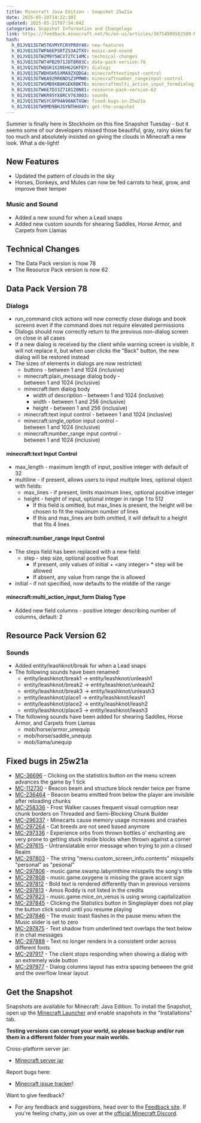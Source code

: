 ```yaml
---
title: Minecraft Java Edition - Snapshot 25w21a
date: 2025-05-20T14:22:10Z
updated: 2025-05-21T07:54:04Z
categories: Snapshot Information and Changelogs
link: https://feedback.minecraft.net/hc/en-us/articles/36754909562509-Minecraft-Java-Edition-Snapshot-25w21a
hash:
  h_01JVQ13GTW5T6VMYFCRYPR8Y4X: new-features
  h_01JVQ13GTWPA6EPSRTZS3A2TXV: music-and-sound
  h_01JVQ13GTW2M9Y5WCV72TC14MC: technical-changes
  h_01JVQ13GTWT4PB2971JDT8R03C: data-pack-version-78
  h_01JVQ13GTWQGR1X20EH62GKFEY: dialogs
  h_01JVQ13GTWDH5H5SXMA9ZXQDG4: minecrafttextinput-control
  h_01JVQ13GTW6A92RR6NDSZ3PMW0: minecraftnumber_rangeinput-control
  h_01JVQ13GTWSMB9XB8KGEKRBKT6: minecraftmulti_action_input_formdialog-type
  h_01JVQ13GTW6E7D33Z7101Z0N81: resource-pack-version-62
  h_01JVQ13GTWKR95YX8RCV763003: sounds
  h_01JVQ13GTWSYC0P94A90AKTXGW: fixed-bugs-in-25w21a
  h_01JVQ13GTW9MD9BHJGYNTHHXAY: get-the-snapshot
---
```


Summer is finally here in Stockholm on this fine Snapshot Tuesday - but it seems some of our developers missed those beautiful, gray, rainy skies far too much and absolutely insisted on giving the clouds in Minecraft a new look. What a de-light!

## New Features

- Updated the pattern of clouds in the sky
- Horses, Donkeys, and Mules can now be fed carrots to heal, grow, and improve their temper

### Music and Sound

- Added a new sound for when a Lead snaps
- Added new custom sounds for shearing Saddles, Horse Armor, and Carpets from Llamas

## Technical Changes

- The Data Pack version is now 78
- The Resource Pack version is now 62

## Data Pack Version 78

### Dialogs

- run_command click actions will now correctly close dialogs and book screens even if the command does not require elevated permissions
- Dialogs should now correctly return to the previous non-dialog screen on close in all cases
- If a new dialog is received by the client while warning screen is visible, it will not replace it, but when user clicks the "Back" button, the new dialog will be restored instead
- The sizes of elements in dialogs are now restricted:
  - buttons - between 1 and 1024 (inclusive)
  - minecraft:plain_message dialog body - between 1 and 1024 (inclusive)
  - minecraft:item dialog body
    - width of description - between 1 and 1024 (inclusive)
    - width - between 1 and 256 (inclusive)
    - height - between 1 and 256 (inclusive)
  - minecraft:text input control - between 1 and 1024 (inclusive)
  - minecraft:single_option input control - between 1 and 1024 (inclusive)
  - minecraft:number_range input control - between 1 and 1024 (inclusive)

#### minecraft:text Input Control

- max_length - maximum length of input, positive integer with default of 32
- multiline - if present, allows users to input multiple lines, optional object with fields:
  - max_lines - if present, limits maximum lines, optional positive integer
  - height - height of input, optional integer in range 1 to 512
    - If this field is omitted, but max_lines is present, the height will be chosen to fit the maximum number of lines
    - If this and max_lines are both omitted, it will default to a height that fits 4 lines

#### minecraft:number_range Input Control

- The steps field has been replaced with a new field:
  - step - step size, optional positive float
    - If present, only values of initial + \<any integer\> \* step will be allowed
    - If absent, any value from range the is allowed
- initial - if not specified, now defaults to the middle of the range

#### minecraft:multi_action_input_form Dialog Type

- Added new field columns - positive integer describing number of columns, default: 2

## Resource Pack Version 62

### Sounds

- Added entity/leashknot/break for when a Lead snaps
- The following sounds have been renamed:
  - entity/leashknot/break1 -\> entity/leashknot/unleash1
  - entity/leashknot/break2 -\> entity/leashknot/unleash2
  - entity/leashknot/break3 -\> entity/leashknot/unleash3
  - entity/leashknot/place1 -\> entity/leashknot/leash1
  - entity/leashknot/place2 -\> entity/leashknot/leash2
  - entity/leashknot/place3 -\> entity/leashknot/leash3
- The following sounds have been added for shearing Saddles, Horse Armor, and Carpets from Llamas
  - mob/horse/armor_unequip
  - mob/horse/saddle_unequip
  - mob/llama/unequip

## Fixed bugs in 25w21a

- [MC-36696](https://bugs.mojang.com/browse/MC-36696) - Clicking on the statistics button on the menu screen advances the game by 1 tick
- [MC-112730](https://bugs.mojang.com/browse/MC-112730) - Beacon beam and structure block render twice per frame
- [MC-236464](https://bugs.mojang.com/browse/MC-236464) - Beacon beams emitted from below the player are invisible after reloading chunks
- [MC-258336](https://bugs.mojang.com/browse/MC-258336) - Frost Walker causes frequent visual corruption near chunk borders on Threaded and Semi-Blocking Chunk Builder
- [MC-296337](https://bugs.mojang.com/browse/MC-296337) - Minecarts cause memory usage increases and crashes
- [MC-297264](https://bugs.mojang.com/browse/MC-297264) - Cat breeds are not seed based anymore
- [MC-297336](https://bugs.mojang.com/browse/MC-297336) - Experience orbs from thrown bottles o' enchanting are very prone to getting stuck inside blocks when thrown against a corner
- [MC-297615](https://bugs.mojang.com/browse/MC-297615) - Untranslatable error message when trying to join a closed Realm
- [MC-297803](https://bugs.mojang.com/browse/MC-297803) - The string "menu.custom_screen_info.contents" misspells "personal" as "pesonal"
- [MC-297806](https://bugs.mojang.com/browse/MC-297806) - music.game.swamp.labyrinthine misspells the song's title
- [MC-297808](https://bugs.mojang.com/browse/MC-297808) - music.game.oxygene is missing the grave accent sign
- [MC-297812](https://bugs.mojang.com/browse/MC-297812) - Bold text is rendered differently than in previous versions
- [MC-297813](https://bugs.mojang.com/browse/MC-297813) - Amos Roddy is not listed in the credits
- [MC-297823](https://bugs.mojang.com/browse/MC-297823) - music.game.mice_on_venus is using wrong capitalization
- [MC-297845](https://bugs.mojang.com/browse/MC-297845) - Clicking the Statistics button in Singleplayer does not play the button click sound until you resume playing
- [MC-297846](https://bugs.mojang.com/browse/MC-297846) - The music toast flashes in the pause menu when the Music slider is set to zero
- [MC-297875](https://bugs.mojang.com/browse/MC-297875) - Text shadow from underlined text overlaps the text below it in chat messages
- [MC-297888](https://bugs.mojang.com/browse/MC-297888) - Text no longer renders in a consistent order across different fonts
- [MC-297917](https://bugs.mojang.com/browse/MC-297917) - The client stops responding when showing a dialog with an extremely wide button
- [MC-297977](https://bugs.mojang.com/browse/MC-297977) - Dialog columns layout has extra spacing between the grid and the overflow linear layout

## Get the Snapshot

Snapshots are available for Minecraft: Java Edition. To install the Snapshot, open up the [Minecraft Launcher](https://www.minecraft.net/content/minecraft-net/language-masters/download) and enable snapshots in the "Installations" tab.

**Testing versions can corrupt your world, so please backup and/or run them in a different folder from your main worlds.**

Cross-platform server jar:

- [Minecraft server jar](https://piston-data.mojang.com/v1/objects/a5f7be5d2f05250abfc49639a26f399b8a8ebb61/server.jar)

Report bugs here:

- [Minecraft issue tracker](https://bugs.mojang.com/projects/MC/summary)!

Want to give feedback?

- For any feedback and suggestions, head over to the [Feedback site](https://feedback.minecraft.net/). If you're feeling chatty, join us over at the [official Minecraft Discord](https://discordapp.com/invite/minecraft).
